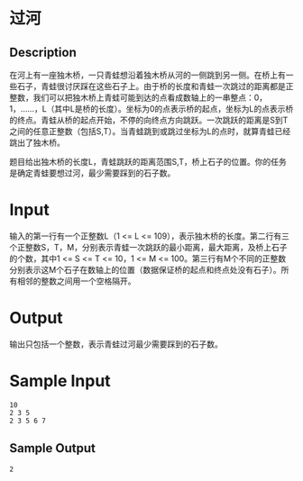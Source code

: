 # 过河

## Description

在河上有一座独木桥，一只青蛙想沿着独木桥从河的一侧跳到另一侧。在桥上有一些石子，青蛙很讨厌踩在这些石子上。由于桥的长度和青蛙一次跳过的距离都是正整数，我们可以把独木桥上青蛙可能到达的点看成数轴上的一串整点：0，1，……，L（其中L是桥的长度）。坐标为0的点表示桥的起点，坐标为L的点表示桥的终点。青蛙从桥的起点开始，不停的向终点方向跳跃。一次跳跃的距离是S到T之间的任意正整数（包括S,T）。当青蛙跳到或跳过坐标为L的点时，就算青蛙已经跳出了独木桥。

题目给出独木桥的长度L，青蛙跳跃的距离范围S,T，桥上石子的位置。你的任务是确定青蛙要想过河，最少需要踩到的石子数。

# Input

输入的第一行有一个正整数L（1 <= L <= 109），表示独木桥的长度。第二行有三个正整数S，T，M，分别表示青蛙一次跳跃的最小距离，最大距离，及桥上石子的个数，其中1 <= S <= T <= 10，1 <= M <= 100。第三行有M个不同的正整数分别表示这M个石子在数轴上的位置（数据保证桥的起点和终点处没有石子）。所有相邻的整数之间用一个空格隔开。

# Output

输出只包括一个整数，表示青蛙过河最少需要踩到的石子数。

# Sample Input

```
10
2 3 5
2 3 5 6 7
```

## Sample Output

```
2
```